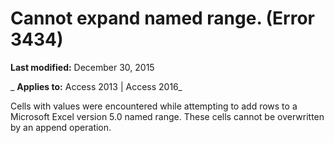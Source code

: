 
# Cannot expand named range. (Error 3434)

 **Last modified:** December 30, 2015

 _ **Applies to:** Access 2013 | Access 2016_

Cells with values were encountered while attempting to add rows to a Microsoft Excel version 5.0 named range. These cells cannot be overwritten by an append operation.

